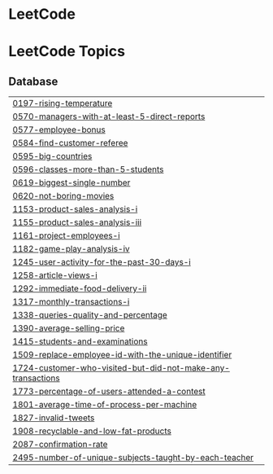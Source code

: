 # LeetCode
<!---LeetCode Topics Start-->
# LeetCode Topics
## Database
|  |
| ------- |
| [0197-rising-temperature](https://github.com/kumod007/LeetCode/tree/master/0197-rising-temperature) |
| [0570-managers-with-at-least-5-direct-reports](https://github.com/kumod007/LeetCode/tree/master/0570-managers-with-at-least-5-direct-reports) |
| [0577-employee-bonus](https://github.com/kumod007/LeetCode/tree/master/0577-employee-bonus) |
| [0584-find-customer-referee](https://github.com/kumod007/LeetCode/tree/master/0584-find-customer-referee) |
| [0595-big-countries](https://github.com/kumod007/LeetCode/tree/master/0595-big-countries) |
| [0596-classes-more-than-5-students](https://github.com/kumod007/LeetCode/tree/master/0596-classes-more-than-5-students) |
| [0619-biggest-single-number](https://github.com/kumod007/LeetCode/tree/master/0619-biggest-single-number) |
| [0620-not-boring-movies](https://github.com/kumod007/LeetCode/tree/master/0620-not-boring-movies) |
| [1153-product-sales-analysis-i](https://github.com/kumod007/LeetCode/tree/master/1153-product-sales-analysis-i) |
| [1155-product-sales-analysis-iii](https://github.com/kumod007/LeetCode/tree/master/1155-product-sales-analysis-iii) |
| [1161-project-employees-i](https://github.com/kumod007/LeetCode/tree/master/1161-project-employees-i) |
| [1182-game-play-analysis-iv](https://github.com/kumod007/LeetCode/tree/master/1182-game-play-analysis-iv) |
| [1245-user-activity-for-the-past-30-days-i](https://github.com/kumod007/LeetCode/tree/master/1245-user-activity-for-the-past-30-days-i) |
| [1258-article-views-i](https://github.com/kumod007/LeetCode/tree/master/1258-article-views-i) |
| [1292-immediate-food-delivery-ii](https://github.com/kumod007/LeetCode/tree/master/1292-immediate-food-delivery-ii) |
| [1317-monthly-transactions-i](https://github.com/kumod007/LeetCode/tree/master/1317-monthly-transactions-i) |
| [1338-queries-quality-and-percentage](https://github.com/kumod007/LeetCode/tree/master/1338-queries-quality-and-percentage) |
| [1390-average-selling-price](https://github.com/kumod007/LeetCode/tree/master/1390-average-selling-price) |
| [1415-students-and-examinations](https://github.com/kumod007/LeetCode/tree/master/1415-students-and-examinations) |
| [1509-replace-employee-id-with-the-unique-identifier](https://github.com/kumod007/LeetCode/tree/master/1509-replace-employee-id-with-the-unique-identifier) |
| [1724-customer-who-visited-but-did-not-make-any-transactions](https://github.com/kumod007/LeetCode/tree/master/1724-customer-who-visited-but-did-not-make-any-transactions) |
| [1773-percentage-of-users-attended-a-contest](https://github.com/kumod007/LeetCode/tree/master/1773-percentage-of-users-attended-a-contest) |
| [1801-average-time-of-process-per-machine](https://github.com/kumod007/LeetCode/tree/master/1801-average-time-of-process-per-machine) |
| [1827-invalid-tweets](https://github.com/kumod007/LeetCode/tree/master/1827-invalid-tweets) |
| [1908-recyclable-and-low-fat-products](https://github.com/kumod007/LeetCode/tree/master/1908-recyclable-and-low-fat-products) |
| [2087-confirmation-rate](https://github.com/kumod007/LeetCode/tree/master/2087-confirmation-rate) |
| [2495-number-of-unique-subjects-taught-by-each-teacher](https://github.com/kumod007/LeetCode/tree/master/2495-number-of-unique-subjects-taught-by-each-teacher) |
<!---LeetCode Topics End-->